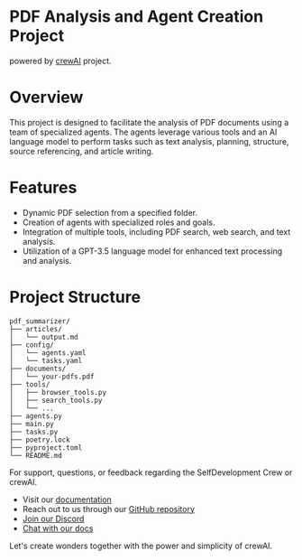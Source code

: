 # PDF Analysis and Agent Creation Project


powered by [crewAI](https://crewai.com) project.

# Overview
This project is designed to facilitate the analysis of PDF documents using a team of specialized agents. The agents leverage various tools and an AI language model to perform tasks such as text analysis, planning, structure, source referencing, and article writing.

# Features
- Dynamic PDF selection from a specified folder.
- Creation of agents with specialized roles and goals.
- Integration of multiple tools, including PDF search, web search, and text analysis.
- Utilization of a GPT-3.5 language model for enhanced text processing and analysis.


# Project Structure
```
pdf_summarizer/
├── articles/
│   └── output.md
├── config/
│   └── agents.yaml
│   └── tasks.yaml 
├── documents/
│   └── your-pdfs.pdf
├── tools/
│   ├── browser_tools.py
│   ├── search_tools.py
│   └── ...
├── agents.py
├── main.py
├── tasks.py
├── poetry.lock
├── pyproject.toml
└── README.md
```

For support, questions, or feedback regarding the SelfDevelopment Crew or crewAI.
- Visit our [documentation](https://docs.crewai.com)
- Reach out to us through our [GitHub repository](https://github.com/joaomdmoura/crewai)
- [Join our Discord](https://discord.com/invite/X4JWnZnxPb)
- [Chat with our docs](https://chatg.pt/DWjSBZn)

Let's create wonders together with the power and simplicity of crewAI.


